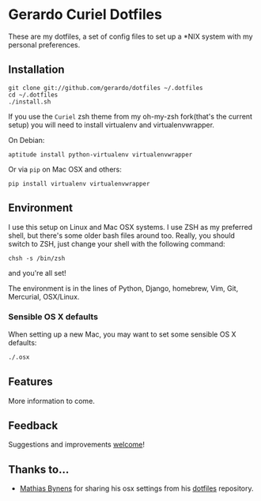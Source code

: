 # Gerardo Curiel Dotfiles

These are my dotfiles, a set of config files to set up a *NIX system
with my personal preferences.

## Installation

    git clone git://github.com/gerardo/dotfiles ~/.dotfiles
    cd ~/.dotfiles
    ./install.sh

If you use the `Curiel` zsh theme from my oh-my-zsh fork(that's the current
setup) you will need to install virtualenv and virtualenvwrapper.

On Debian:

    aptitude install python-virtualenv virtualenvwrapper

Or via `pip` on Mac OSX and others:

    pip install virtualenv virtualenvwrapper

## Environment

I use this setup on Linux and Mac OSX systems. I use ZSH as my preferred shell,
but there's some older bash files around too. Really, you should switch to
ZSH, just change your shell with the following command:

` chsh -s /bin/zsh `

and you're all set!

The environment is in the lines of Python, Django, homebrew, Vim, Git,
Mercurial, OSX/Linux.

### Sensible OS X defaults

When setting up a new Mac, you may want to set some sensible OS X defaults:

```bash
./.osx
```

## Features

More information to come.

## Feedback

Suggestions and improvements [welcome](https://github.com/gerardo/dotfiles/issues)!

## Thanks to…

* [Mathias Bynens](http://mathiasbynens.be/) for sharing his osx settings from his
[dotfiles](https://github.com/mathiasbynens/dotfiles) repository.
